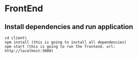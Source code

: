 # FrontEnd

## Install dependencies and run application

```
cd client\
npm install (this is going to install all dependencies)
npm start (this is going to run the frontend. url: http://localhost:3000)
```
